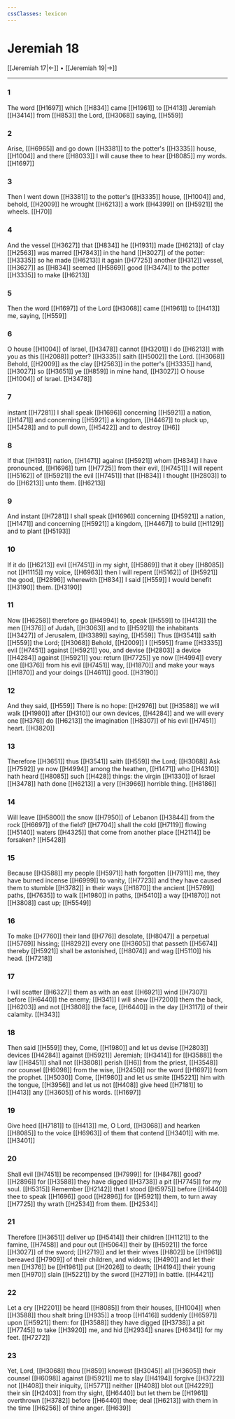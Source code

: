 ```yaml
---
cssClasses: lexicon
---
```

# Jeremiah 18

[[Jeremiah 17|←]] • [[Jeremiah 19|→]]

---

### 1
The word [[H1697]] which [[H834]] came [[H1961]] to [[H413]] Jeremiah [[H3414]] from [[H853]] the Lord, [[H3068]] saying, [[H559]]

### 2
Arise, [[H6965]] and go down [[H3381]] to the potter's [[H3335]] house, [[H1004]] and there [[H8033]] I will cause thee to hear [[H8085]] my words. [[H1697]]

### 3
Then I went down [[H3381]] to the potter's [[H3335]] house, [[H1004]] and, behold, [[H2009]] he wrought [[H6213]] a work [[H4399]] on [[H5921]] the wheels. [[H70]]

### 4
And the vessel [[H3627]] that [[H834]] he [[H1931]] made [[H6213]] of clay [[H2563]] was marred [[H7843]] in the hand [[H3027]] of the potter: [[H3335]] so he made [[H6213]] it again [[H7725]] another [[H312]] vessel, [[H3627]] as [[H834]] seemed [[H5869]] good [[H3474]] to the potter [[H3335]] to make [[H6213]]

### 5
Then the word [[H1697]] of the Lord [[H3068]] came [[H1961]] to [[H413]] me, saying, [[H559]]

### 6
O house [[H1004]] of Israel, [[H3478]] cannot [[H3201]] I do [[H6213]] with you as this [[H2088]] potter? [[H3335]] saith [[H5002]] the Lord. [[H3068]] Behold, [[H2009]] as the clay [[H2563]] in the potter's [[H3335]] hand, [[H3027]] so [[H3651]] ye [[H859]] in mine hand, [[H3027]] O house [[H1004]] of Israel. [[H3478]]

### 7
instant [[H7281]] I shall speak [[H1696]] concerning [[H5921]] a nation, [[H1471]] and concerning [[H5921]] a kingdom, [[H4467]] to pluck up, [[H5428]] and to pull down, [[H5422]] and to destroy [[H6]]

### 8
If that [[H1931]] nation, [[H1471]] against [[H5921]] whom [[H834]] I have pronounced, [[H1696]] turn [[H7725]] from their evil, [[H7451]] I will repent [[H5162]] of [[H5921]] the evil [[H7451]] that [[H834]] I thought [[H2803]] to do [[H6213]] unto them. [[H6213]]

### 9
And instant [[H7281]] I shall speak [[H1696]] concerning [[H5921]] a nation, [[H1471]] and concerning [[H5921]] a kingdom, [[H4467]] to build [[H1129]] and to plant [[H5193]]

### 10
If it do [[H6213]] evil [[H7451]] in my sight, [[H5869]] that it obey [[H8085]] not [[H1115]] my voice, [[H6963]] then I will repent [[H5162]] of [[H5921]] the good, [[H2896]] wherewith [[H834]] I said [[H559]] I would benefit [[H3190]] them. [[H3190]]

### 11
Now [[H6258]] therefore go [[H4994]] to, speak [[H559]] to [[H413]] the men [[H376]] of Judah, [[H3063]] and to [[H5921]] the inhabitants [[H3427]] of Jerusalem, [[H3389]] saying, [[H559]] Thus [[H3541]] saith [[H559]] the Lord; [[H3068]] Behold, [[H2009]] I [[H595]] frame [[H3335]] evil [[H7451]] against [[H5921]] you, and devise [[H2803]] a device [[H4284]] against [[H5921]] you: return [[H7725]] ye now [[H4994]] every one [[H376]] from his evil [[H7451]] way, [[H1870]] and make your ways [[H1870]] and your doings [[H4611]] good. [[H3190]]

### 12
And they said, [[H559]] There is no hope: [[H2976]] but [[H3588]] we will walk [[H1980]] after [[H310]] our own devices, [[H4284]] and we will every one [[H376]] do [[H6213]] the imagination [[H8307]] of his evil [[H7451]] heart. [[H3820]]

### 13
Therefore [[H3651]] thus [[H3541]] saith [[H559]] the Lord; [[H3068]] Ask [[H7592]] ye now [[H4994]] among the heathen, [[H1471]] who [[H4310]] hath heard [[H8085]] such [[H428]] things: the virgin [[H1330]] of Israel [[H3478]] hath done [[H6213]] a very [[H3966]] horrible thing. [[H8186]]

### 14
Will leave [[H5800]] the snow [[H7950]] of Lebanon [[H3844]] from the rock [[H6697]] of the field? [[H7704]] shall the cold [[H7119]] flowing [[H5140]] waters [[H4325]] that come from another place [[H2114]] be forsaken? [[H5428]]

### 15
Because [[H3588]] my people [[H5971]] hath forgotten [[H7911]] me, they have burned incense [[H6999]] to vanity, [[H7723]] and they have caused them to stumble [[H3782]] in their ways [[H1870]] the ancient [[H5769]] paths, [[H7635]] to walk [[H1980]] in paths, [[H5410]] a way [[H1870]] not [[H3808]] cast up; [[H5549]]

### 16
To make [[H7760]] their land [[H776]] desolate, [[H8047]] a perpetual [[H5769]] hissing; [[H8292]] every one [[H3605]] that passeth [[H5674]] thereby [[H5921]] shall be astonished, [[H8074]] and wag [[H5110]] his head. [[H7218]]

### 17
I will scatter [[H6327]] them as with an east [[H6921]] wind [[H7307]] before [[H6440]] the enemy; [[H341]] I will shew [[H7200]] them the back, [[H6203]] and not [[H3808]] the face, [[H6440]] in the day [[H3117]] of their calamity. [[H343]]

### 18
Then said [[H559]] they, Come, [[H1980]] and let us devise [[H2803]] devices [[H4284]] against [[H5921]] Jeremiah; [[H3414]] for [[H3588]] the law [[H8451]] shall not [[H3808]] perish [[H6]] from the priest, [[H3548]] nor counsel [[H6098]] from the wise, [[H2450]] nor the word [[H1697]] from the prophet. [[H5030]] Come, [[H1980]] and let us smite [[H5221]] him with the tongue, [[H3956]] and let us not [[H408]] give heed [[H7181]] to [[H413]] any [[H3605]] of his words. [[H1697]]

### 19
Give heed [[H7181]] to [[H413]] me, O Lord, [[H3068]] and hearken [[H8085]] to the voice [[H6963]] of them that contend [[H3401]] with me. [[H3401]]

### 20
Shall evil [[H7451]] be recompensed [[H7999]] for [[H8478]] good? [[H2896]] for [[H3588]] they have digged [[H3738]] a pit [[H7745]] for my soul. [[H5315]] Remember [[H2142]] that I stood [[H5975]] before [[H6440]] thee to speak [[H1696]] good [[H2896]] for [[H5921]] them, to turn away [[H7725]] thy wrath [[H2534]] from them. [[H2534]]

### 21
Therefore [[H3651]] deliver up [[H5414]] their children [[H1121]] to the famine, [[H7458]] and pour out [[H5064]] their by [[H5921]] the force [[H3027]] of the sword; [[H2719]] and let their wives [[H802]] be [[H1961]] bereaved [[H7909]] of their children, and widows; [[H490]] and let their men [[H376]] be [[H1961]] put [[H2026]] to death; [[H4194]] their young men [[H970]] slain [[H5221]] by the sword [[H2719]] in battle. [[H4421]]

### 22
Let a cry [[H2201]] be heard [[H8085]] from their houses, [[H1004]] when [[H3588]] thou shalt bring [[H935]] a troop [[H1416]] suddenly [[H6597]] upon [[H5921]] them: for [[H3588]] they have digged [[H3738]] a pit [[H7745]] to take [[H3920]] me, and hid [[H2934]] snares [[H6341]] for my feet. [[H7272]]

### 23
Yet, Lord, [[H3068]] thou [[H859]] knowest [[H3045]] all [[H3605]] their counsel [[H6098]] against [[H5921]] me to slay [[H4194]] forgive [[H3722]] not [[H408]] their iniquity, [[H5771]] neither [[H408]] blot out [[H4229]] their sin [[H2403]] from thy sight, [[H6440]] but let them be [[H1961]] overthrown [[H3782]] before [[H6440]] thee; deal [[H6213]] with them in the time [[H6256]] of thine anger. [[H639]]